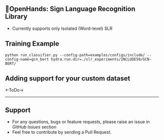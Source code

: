 ## 👐OpenHands: Sign Language Recognition Library

- Currently supports only Isolated (Word-level) SLR

## Training Example

```
python run_classifier.py --config-path=examples/configs/include/ --config-name=gcn_bert hydra.run.dir=./slr_experiments/INCLUDE50/GCN-BERT/
```

## Adding support for your custom dataset

<-ToDo->

---

## Support

- For any questions, bugs or feature requests, please raise an issue in _GitHub Issues_ section
- Feel free to contribute by sending a Pull Request.
